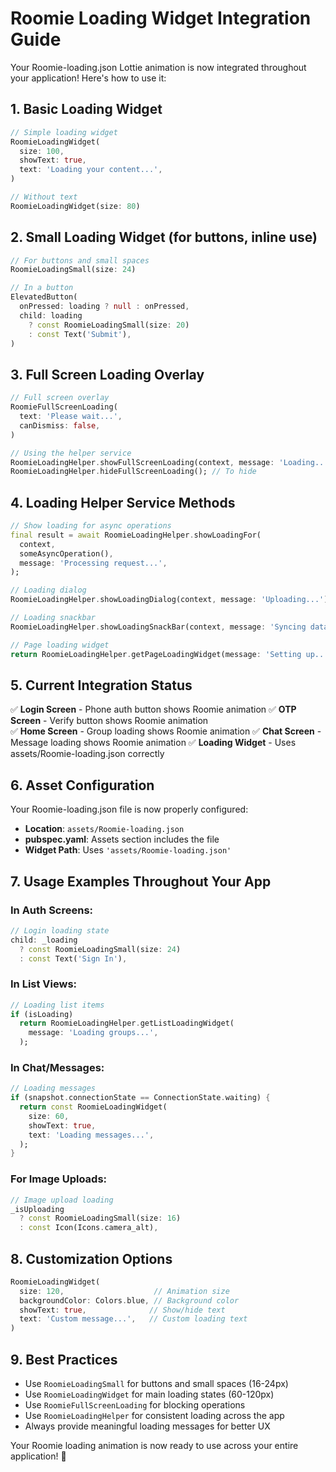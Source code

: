 # Roomie Loading Widget Integration Guide

Your Roomie-loading.json Lottie animation is now integrated throughout your application! Here's how to use it:

## 1. Basic Loading Widget
```dart
// Simple loading widget
RoomieLoadingWidget(
  size: 100,
  showText: true,
  text: 'Loading your content...',
)

// Without text
RoomieLoadingWidget(size: 80)
```

## 2. Small Loading Widget (for buttons, inline use)
```dart
// For buttons and small spaces
RoomieLoadingSmall(size: 24)

// In a button
ElevatedButton(
  onPressed: loading ? null : onPressed,
  child: loading 
    ? const RoomieLoadingSmall(size: 20)
    : const Text('Submit'),
)
```

## 3. Full Screen Loading Overlay
```dart
// Full screen overlay
RoomieFullScreenLoading(
  text: 'Please wait...',
  canDismiss: false,
)

// Using the helper service
RoomieLoadingHelper.showFullScreenLoading(context, message: 'Loading...');
RoomieLoadingHelper.hideFullScreenLoading(); // To hide
```

## 4. Loading Helper Service Methods
```dart
// Show loading for async operations
final result = await RoomieLoadingHelper.showLoadingFor(
  context,
  someAsyncOperation(),
  message: 'Processing request...',
);

// Loading dialog
RoomieLoadingHelper.showLoadingDialog(context, message: 'Uploading...');

// Loading snackbar
RoomieLoadingHelper.showLoadingSnackBar(context, message: 'Syncing data...');

// Page loading widget
return RoomieLoadingHelper.getPageLoadingWidget(message: 'Setting up...');
```

## 5. Current Integration Status

✅ **Login Screen** - Phone auth button shows Roomie animation
✅ **OTP Screen** - Verify button shows Roomie animation  
✅ **Home Screen** - Group loading shows Roomie animation
✅ **Chat Screen** - Message loading shows Roomie animation
✅ **Loading Widget** - Uses assets/Roomie-loading.json correctly

## 6. Asset Configuration

Your Roomie-loading.json file is now properly configured:
- **Location**: `assets/Roomie-loading.json`
- **pubspec.yaml**: Assets section includes the file
- **Widget Path**: Uses `'assets/Roomie-loading.json'`

## 7. Usage Examples Throughout Your App

### In Auth Screens:
```dart
// Login loading state
child: _loading 
  ? const RoomieLoadingSmall(size: 24)
  : const Text('Sign In'),
```

### In List Views:
```dart
// Loading list items
if (isLoading)
  return RoomieLoadingHelper.getListLoadingWidget(
    message: 'Loading groups...',
  );
```

### In Chat/Messages:
```dart
// Loading messages
if (snapshot.connectionState == ConnectionState.waiting) {
  return const RoomieLoadingWidget(
    size: 60,
    showText: true,
    text: 'Loading messages...',
  );
}
```

### For Image Uploads:
```dart
// Image upload loading
_isUploading 
  ? const RoomieLoadingSmall(size: 16)
  : const Icon(Icons.camera_alt),
```

## 8. Customization Options

```dart
RoomieLoadingWidget(
  size: 120,                    // Animation size
  backgroundColor: Colors.blue, // Background color
  showText: true,              // Show/hide text
  text: 'Custom message...',   // Custom loading text
)
```

## 9. Best Practices

- Use `RoomieLoadingSmall` for buttons and small spaces (16-24px)
- Use `RoomieLoadingWidget` for main loading states (60-120px)  
- Use `RoomieFullScreenLoading` for blocking operations
- Use `RoomieLoadingHelper` for consistent loading across the app
- Always provide meaningful loading messages for better UX

Your Roomie loading animation is now ready to use across your entire application! 🚀